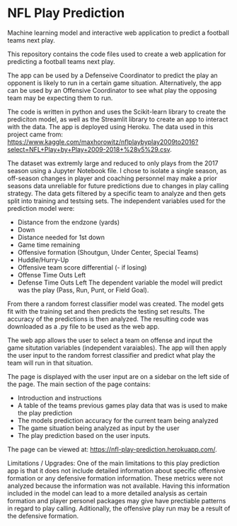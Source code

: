 # NFL Play Prediction
Machine learning model and interactive web application to predict a football teams next play.

This repository contains the code files used to create a web application for predicting a football teams next play. 

The app can be used by a Defenseive Coordinator to predict the play an opponent is likely to run in a certain game situation. Alternatively, the app can be used by an Offensive Coordinator to see what play the opposing team may be expecting them to run.

The code is written in python and uses the Scikit-learn library to create the prediciton model, as well as the Streamlit library to create an app to interact with the data. The app is deployed using Heroku. The data used in this project came from:
https://www.kaggle.com/maxhorowitz/nflplaybyplay2009to2016?select=NFL+Play+by+Play+2009-2018+%28v5%29.csv.

The dataset was extremly large and reduced to only plays from the 2017 season using a Jupyter Notebook file. I chose to isolate a single season, as off-season changes in player and coaching personnel may make a prior seasons data unreliable for future predictions due to changes in play calling strategy. The data gets filtered by a specific team to analyze and then gets split into training and testsing sets. The independent variables used for the prediction model were:
- Distance from the endzone (yards)
- Down
- Distance needed for 1st down
- Game time remaining
- Offensive formation (Shoutgun, Under Center, Special Teams)
- Huddle/Hurry-Up
- Offensive team score differential (- if losing)
- Offense Time Outs Left
- Defense Time Outs Left
The dependent variable the model will predict was the play (Pass, Run, Punt, or Field Goal).

From there a random forrest classifier model was created. The model gets fit with the training set and then predicts the testing set results. The accuracy of the predictions is then analyzed. The resulting code was downloaded as a .py file to be used as the web app.

The web app allows the user to select a team on offense and input the game situtation variables (independent varaiables). The app will then apply the user input to the random forrest classifier and predict what play the team will run in that situation.

The page is displayed with the user input are on a sidebar on the left side of the page. The main section of the page contains:
- Introduction and instructions
- A table of the teams previous games play data that was is used to make the play prediction
- The models prediction accuracy for the current team being analyzed
- The game situation being analyzed as input by the user
- The play prediction based on the user inputs.

The page can be viewed at: https://nfl-play-prediction.herokuapp.com/.

Limitations / Upgrades:
One of the main limitations to this play prediction app is that it does not include detailed information about specific offensive formation or any defensive formation information. These metrics were not analyzed because the information was not available. Having this information included in the model can lead to a more detailed analysis as certain formation and player personel packages may give have prectiable patterns in regard to play calling. Aditionally, the offensive play run may be a result of the defensive formation.


